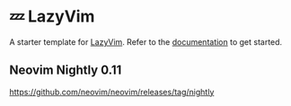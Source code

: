 # 💤 LazyVim

A starter template for [LazyVim](https://github.com/LazyVim/LazyVim).
Refer to the [documentation](https://lazyvim.github.io/installation) to get started.

## Neovim Nightly 0.11
https://github.com/neovim/neovim/releases/tag/nightly
